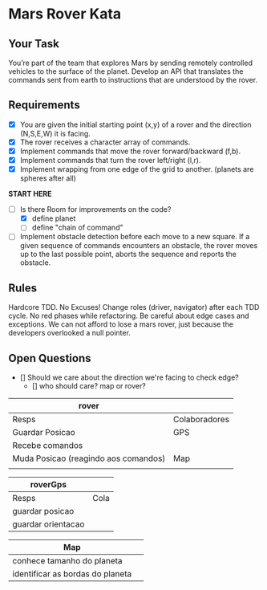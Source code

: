 # Mars Rover Kata
## Your Task
You’re part of the team that explores Mars by sending remotely controlled vehicles to the surface of the planet. Develop an API that translates the commands sent from earth to instructions that are understood by the rover.

## Requirements
- [x] You are given the initial starting point (x,y) of a rover and the direction (N,S,E,W) it is facing.
- [x] The rover receives a character array of commands.
- [x] Implement commands that move the rover forward/backward (f,b).
- [x] Implement commands that turn the rover left/right (l,r).
- [x] Implement wrapping from one edge of the grid to another. (planets are spheres after all)

**START HERE**
- [ ] Is there Room for improvements on the code?
  - [x] define planet
  - [ ] define "chain of command"
- [ ] Implement obstacle detection before each move to a new square. If a given sequence of commands encounters an obstacle, the rover moves up to the last possible point, aborts the sequence and reports the obstacle.

## Rules
Hardcore TDD. No Excuses!
Change roles (driver, navigator) after each TDD cycle.
No red phases while refactoring.
Be careful about edge cases and exceptions. We can not afford to lose a mars rover, just because the developers overlooked a null pointer.


## Open Questions
- [] Should we care about the direction we're facing to check edge?
  - [] who should care? map or rover?

|rover         |              |
|--------------|--------------|
|Resps | Colaboradores|
|Guardar Posicao| GPS |
|Recebe comandos||
|Muda Posicao (reagindo aos comandos)|Map|
|||

|roverGps||
|-|-|
|Resps|Cola|
|guardar posicao||
|guardar orientacao||

|Map||
|-|-|
|conhece tamanho do planeta||
|identificar as bordas do planeta||